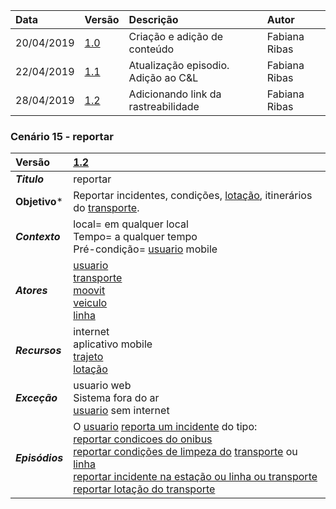 |Data|Versão|Descrição|Autor|
|:---|:---|:---|:---|
|20/04/2019|[1.0](https://github.com/Andre-Eduardo/2019.1-Requisitos-Moovit/tree/master/cenarios/versao%20cenarios%201.0)|Criação e adição de conteúdo|Fabiana Ribas|
|22/04/2019|[1.1](https://github.com/Andre-Eduardo/2019.1-Requisitos-Moovit/tree/master/cenarios/versao%20cenarios%201.1)|Atualização episodio. Adição ao C&L|Fabiana Ribas|
|28/04/2019|[1.2](https://github.com/Andre-Eduardo/2019.1-Requisitos-Moovit/tree/master/cenarios/versao%20cenarios%201.2)|Adicionando link da rastreabilidade|Fabiana Ribas|

### Cenário 15 - reportar
|Versão|[1.2](https://github.com/Andre-Eduardo/2019.1-Requisitos-Moovit/tree/master/cenarios/versao%20cenarios%201.2)
|:-|:-|
|***Titulo***|reportar|
|**Objetivo***|Reportar incidentes, condições, [lotação](https://github.com/Andre-Eduardo/2019.1-Requisitos-Moovit/wiki/L18---lotacao), itinerários do [transporte](https://github.com/Andre-Eduardo/2019.1-Requisitos-Moovit/wiki/L63---transporte).|
|***Contexto***|local= em qualquer local<br> Tempo= a qualquer tempo<br>Pré-condição= [usuario](https://github.com/Andre-Eduardo/2019.1-Requisitos-Moovit/wiki/L65-Usu%C3%A1rio) mobile
|***Atores***|[usuario](https://github.com/Andre-Eduardo/2019.1-Requisitos-Moovit/wiki/L65-Usu%C3%A1rio)<br>[transporte](https://github.com/Andre-Eduardo/2019.1-Requisitos-Moovit/wiki/L63---transporte)<br>[moovit](https://github.com/Andre-Eduardo/2019.1-Requisitos-Moovit/wiki/L38---moovit)<br>[veiculo](https://github.com/Andre-Eduardo/2019.1-Requisitos-Moovit/wiki/L66-Veiculo)<br>[linha](https://github.com/Andre-Eduardo/2019.1-Requisitos-Moovit/wiki/L27---linha)
|***Recursos***|internet<br>aplicativo mobile<br>[trajeto](https://github.com/Andre-Eduardo/2019.1-Requisitos-Moovit/wiki/L63-Trajeto)<br>[lotação](https://github.com/Andre-Eduardo/2019.1-Requisitos-Moovit/wiki/L18---lotacao)
|***Exceção***|usuario web<br>Sistema fora do ar<br>[usuario](https://github.com/Andre-Eduardo/2019.1-Requisitos-Moovit/wiki/L65-Usu%C3%A1rio) sem internet
|***Episódios***|O [usuario](https://github.com/Andre-Eduardo/2019.1-Requisitos-Moovit/wiki/L65-Usu%C3%A1rio) [reporta um incidente](https://github.com/Andre-Eduardo/2019.1-Requisitos-Moovit/wiki/C18---reportar-incidente-na-esta%C3%A7%C3%A3o-ou-linha-ou-transporte) do tipo:<br> [reportar condicoes do onibus](https://github.com/Andre-Eduardo/2019.1-Requisitos-Moovit/wiki/C17---reportar-condicoes-do-onibus)<br>[reportar condições de limpeza do](https://github.com/Andre-Eduardo/2019.1-Requisitos-Moovit/wiki/C16---reportar-condi%C3%A7%C3%B5es-de-limpeza-do-transporte-ou-linha) [transporte](https://github.com/Andre-Eduardo/2019.1-Requisitos-Moovit/wiki/L63---transporte) ou [linha](https://github.com/Andre-Eduardo/2019.1-Requisitos-Moovit/wiki/L27---linha)<br>[reportar incidente na estação ou linha ou transporte](https://github.com/Andre-Eduardo/2019.1-Requisitos-Moovit/wiki/C18---reportar-incidente-na-esta%C3%A7%C3%A3o-ou-linha-ou-transporte)<br>[reportar lotação do transporte](https://github.com/Andre-Eduardo/2019.1-Requisitos-Moovit/wiki/C19---reportar-lota%C3%A7%C3%A3o-do-transporte)|
